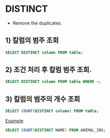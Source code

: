 

# DISTINCT  
  * Remove the duplicates.  
  
## 1) 칼럼의 범주 조회  

```sql
SELECT DISTINCT column FROM table; 
```

## 2) 조건 처리 후 칼럼 범주 조회.  

```sql
SELECT DISTINCT column FROM table WHERE ~; 
```

## 3) 칼럼의 범주의 개수 조회  

```sql
SELECT COUNT(DISTINCT column) FROM table;  
```

[Example](https://programmers.co.kr/learn/courses/30/lessons/59408)  

```sql
SELECT COUNT(DISTINCT NAME) FROM ANIMAL_INS;
```




